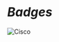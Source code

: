 # *Badges*
![Cisco]([https://github.com/Breno-Sanchez/Badges/blob/main/ccna-introduction-to-networks.png](https://www.credly.com/badges/179657ac-fcac-4e88-b828-01b266d02549/public_url)https://www.credly.com/badges/179657ac-fcac-4e88-b828-01b266d02549/public_url) 
